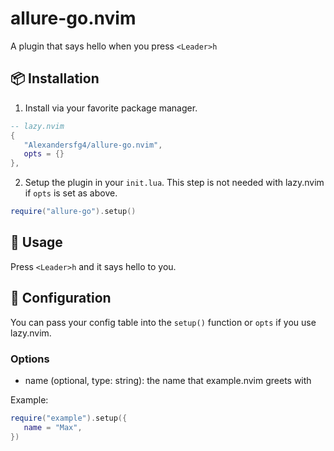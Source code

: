 # allure-go.nvim

A plugin that says hello when you press `<Leader>h`

## 📦 Installation

1. Install via your favorite package manager.

```lua
-- lazy.nvim
{
   "Alexandersfg4/allure-go.nvim",
   opts = {}
},
```

2. Setup the plugin in your `init.lua`. This step is not needed with lazy.nvim if `opts` is set as above.

```lua
require("allure-go").setup()
```

## 🚀 Usage

Press `<Leader>h` and it says hello to you.

## 🔧 Configuration

You can pass your config table into the `setup()` function or `opts` if you use lazy.nvim.

### Options

- name (optional, type: string): the name that example.nvim greets with

Example:

```lua
require("example").setup({
   name = "Max",
})
```
